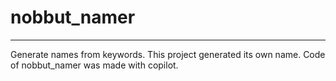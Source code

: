 # nobbut_namer
---
Generate names from keywords.
This project generated its own name.
Code of nobbut_namer was made with copilot.
